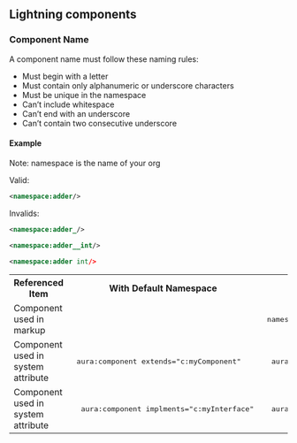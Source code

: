 ## Lightning components


### Component Name

A component name must follow these naming rules:

- Must begin with a letter
- Must contain only alphanumeric or underscore characters
- Must be unique in the namespace
- Can’t include whitespace
- Can’t end with an underscore
- Can’t contain two consecutive underscore

#### Example

Note: namespace is the name of your org


Valid:

```xml
<namespace:adder/>
```

Invalids:

```xml
<namespace:adder_/>

<namespace:adder__int/>

<namespace:adder int/>


```

<table>

 <tr>
   <th>Referenced Item</th>
   <th>With Default Namespace</th>
   <th>With Org Namespace</th>
 </tr>

 <tr>
   <td>Component used in markup	</td>
   <td><c:myComponent </td>
   <td><pre> namespace:myComponent </pre></td>
 </tr>

 <tr>
   <td>Component used in system attribute	</td>
   <td> <pre> aura:component extends="c:myComponent" </pre></td>
    <td><pre>  aura:component extends="namespace:myComponent"</pre></td>
 </tr>

 <tr>
   <td>Component used in system attribute	</td>
   <td><pre>  aura:component implments="c:myInterface"</pre> </td>
    <td><pre>  aura:component implments="namespace:myInterface"</pre></td>
 </tr>

</table>
